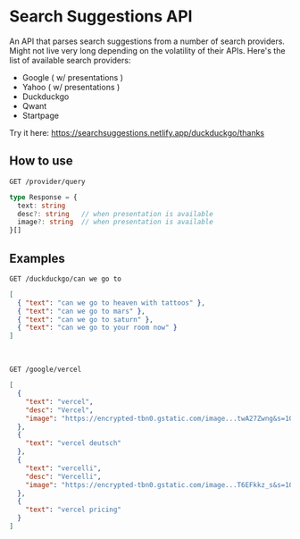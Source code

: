 # Search Suggestions API
An API that parses search suggestions from a number of search providers. Might not live very long depending on the volatility of their APIs. Here's the list of available search providers:

- Google ( w/ presentations )
- Yahoo ( w/ presentations )
- Duckduckgo
- Qwant
- Startpage

Try it here: https://searchsuggestions.netlify.app/duckduckgo/thanks

## How to use

```HTTP
GET /provider/query
```

```ts
type Response = {
  text: string
  desc?: string   // when presentation is available
  image?: string  // when presentation is available
}[]
```

## Examples

```HTTP
GET /duckduckgo/can we go to
```

```json
[
  { "text": "can we go to heaven with tattoos" },
  { "text": "can we go to mars" },
  { "text": "can we go to saturn" },
  { "text": "can we go to your room now" }
]
```

<br />

```HTTP
GET /google/vercel
```

```json
[
  {
    "text": "vercel",
    "desc": "Vercel",
    "image": "https://encrypted-tbn0.gstatic.com/image...twA27Zwng&s=10"
  },
  {
    "text": "vercel deutsch"
  },
  {
    "text": "vercelli",
    "desc": "Vercelli",
    "image": "https://encrypted-tbn0.gstatic.com/image...T6EFkkz_s&s=10"
  },
  {
    "text": "vercel pricing"
  }
]
```
